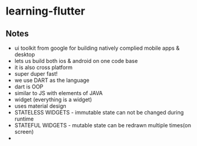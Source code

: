 # learning-flutter

## Notes
- ui toolkit from google for building natively complied mobile apps & desktop
- lets us build both ios & android on one code base
- it is also cross platform
- super duper fast!
- we use DART as the language
- dart is OOP
- similar to JS with elements of JAVA
- widget (everything is a widget)
- uses material design
- STATELESS WIDGETS - immutable state can not be changed during runtime
- STATEFUL WIDGETS - mutable state can be redrawn multiple times(on screen)
- 